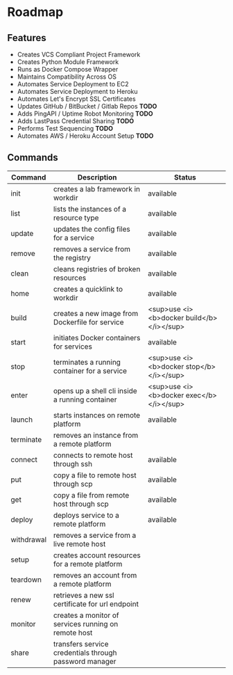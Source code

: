 # Roadmap

## Features
- Creates VCS Compliant Project Framework
- Creates Python Module Framework
- Runs as Docker Compose Wrapper
- Maintains Compatibility Across OS
- Automates Service Deployment to EC2
- Automates Service Deployment to Heroku
- Automates Let's Encrypt SSL Certificates
- Updates GitHub / BitBucket / Gitlab Repos **TODO**
- Adds PingAPI / Uptime Robot Monitoring **TODO**
- Adds LastPass Credential Sharing **TODO**
- Performs Test Sequencing **TODO**
- Automates AWS / Heroku Account Setup **TODO**

## Commands
<table>
<thead>
<tr><th>Command   </th><th>Description                                           </th><th>Status                                   </th></tr>
</thead>
<tbody>
<tr><td>init      </td><td>creates a lab framework in workdir                    </td><td>available                                </td></tr>
<tr><td>list      </td><td>lists the instances of a resource type                </td><td>available                                </td></tr>
<tr><td>update    </td><td>updates the config files for a service                </td><td>available                                </td></tr>
<tr><td>remove    </td><td>removes a service from the registry                   </td><td>available                                </td></tr>
<tr><td>clean     </td><td>cleans registries of broken resources                 </td><td>available                                </td></tr>
<tr><td>home      </td><td>creates a quicklink to workdir                        </td><td>available                                </td></tr>
<tr><td>build     </td><td>creates a new image from Dockerfile for service       </td><td>&lt;sup&gt;use &lt;i&gt;&lt;b&gt;docker build&lt;/b&gt;&lt;/i&gt;&lt;/sup&gt;</td></tr>
<tr><td>start     </td><td>initiates Docker containers for services              </td><td>available                                </td></tr>
<tr><td>stop      </td><td>terminates a running container for a service          </td><td>&lt;sup&gt;use &lt;i&gt;&lt;b&gt;docker stop&lt;/b&gt;&lt;/i&gt;&lt;/sup&gt; </td></tr>
<tr><td>enter     </td><td>opens up a shell cli inside a running container       </td><td>&lt;sup&gt;use &lt;i&gt;&lt;b&gt;docker exec&lt;/b&gt;&lt;/i&gt;&lt;/sup&gt; </td></tr>
<tr><td>launch    </td><td>starts instances on remote platform                   </td><td>available                                </td></tr>
<tr><td>terminate </td><td>removes an instance from a remote platform            </td><td>                                         </td></tr>
<tr><td>connect   </td><td>connects to remote host through ssh                   </td><td>available                                </td></tr>
<tr><td>put       </td><td>copy a file to remote host through scp                </td><td>available                                </td></tr>
<tr><td>get       </td><td>copy a file from remote host through scp              </td><td>available                                </td></tr>
<tr><td>deploy    </td><td>deploys service to a remote platform                  </td><td>available                                </td></tr>
<tr><td>withdrawal</td><td>removes a service from a live remote host             </td><td>                                         </td></tr>
<tr><td>setup     </td><td>creates account resources for a remote platform       </td><td>                                         </td></tr>
<tr><td>teardown  </td><td>removes an account from a remote platform             </td><td>                                         </td></tr>
<tr><td>renew     </td><td>retrieves a new ssl certificate for url endpoint      </td><td>                                         </td></tr>
<tr><td>monitor   </td><td>creates a monitor of services running on remote host  </td><td>                                         </td></tr>
<tr><td>share     </td><td>transfers service credentials through password manager</td><td>                                         </td></tr>
</tbody>
</table>
